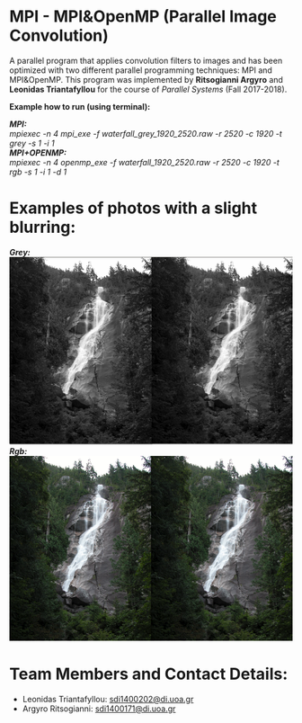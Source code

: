 # MPI - MPI&OpenMP (Parallel Image Convolution)   

A parallel program that applies convolution filters to images and has been optimized with two different parallel programming techniques: MPI and MPI&OpenMP. This program was implemented by **Ritsogianni Argyro** and **Leonidas Triantafyllou** for the course of *Parallel Systems* (Fall 2017-2018).    

**Example how to run (using terminal):**  

**_MPI:_**  
*mpiexec -n 4 mpi_exe -f waterfall_grey_1920_2520.raw -r 2520 -c 1920 -t grey -s 1 -i 1*  
**_MPI+OPENMP:_**  
*mpiexec -n 4 openmp_exe -f waterfall_1920_2520.raw -r 2520 -c 1920 -t rgb -s 1 -i 1 -d 1*  

# Examples of photos with a slight blurring:    
**_Grey:_**  
![alt text](https://github.com/Argc0/Parallel_Convolution/blob/master/Readme%20and%20photos/grey_images.png)    
**_Rgb:_**  
![alt text](https://github.com/Argc0/Parallel_Convolution/blob/master/Readme%20and%20photos/rgb_images.png)  

# Team Members and Contact Details:  
  * Leonidas Triantafyllou: sdi1400202@di.uoa.gr
  * Argyro Ritsogianni: sdi1400171@di.uoa.gr
